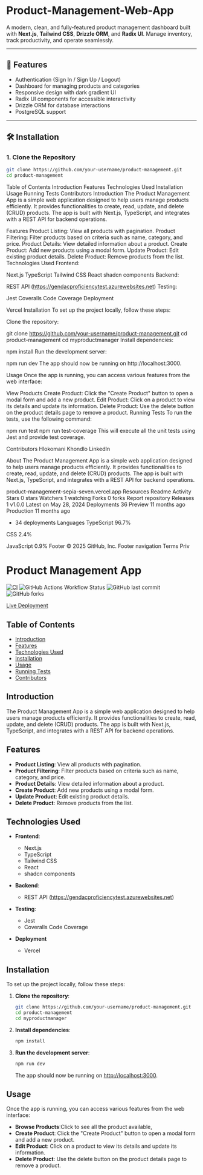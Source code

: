 # Product-Management-Web-App
A modern, clean, and fully-featured product management dashboard built with **Next.js**, **Tailwind CSS**, **Drizzle ORM**, and **Radix UI**. Manage inventory, track productivity, and operate seamlessly.

---

## 🚀 Features

- Authentication (Sign In / Sign Up / Logout)
- Dashboard for managing products and categories
- Responsive design with dark gradient UI
- Radix UI components for accessible interactivity
- Drizzle ORM for database interactions
- PostgreSQL support

---

## 🛠️ Installation

### 1. Clone the Repository

```bash
git clone https://github.com/your-username/product-management.git
cd product-management
```
Table of Contents
Introduction
Features
Technologies Used
Installation
Usage
Running Tests
Contributors
Introduction
The Product Management App is a simple web application designed to help users manage products efficiently. It provides functionalities to create, read, update, and delete (CRUD) products. The app is built with Next.js, TypeScript, and integrates with a REST API for backend operations.

Features
Product Listing: View all products with pagination.
Product Filtering: Filter products based on criteria such as name, category, and price.
Product Details: View detailed information about a product.
Create Product: Add new products using a modal form.
Update Product: Edit existing product details.
Delete Product: Remove products from the list.
Technologies Used
Frontend:

Next.js
TypeScript
Tailwind CSS
React
shadcn components
Backend:

REST API (https://gendacproficiencytest.azurewebsites.net)
Testing:

Jest
Coveralls Code Coverage
Deployment

Vercel
Installation
To set up the project locally, follow these steps:

Clone the repository:

git clone https://github.com/your-username/product-management.git
cd product-management
cd myproductmanager
Install dependencies:

npm install
Run the development server:

npm run dev
The app should now be running on http://localhost:3000.

Usage
Once the app is running, you can access various features from the web interface:

View Products
Create Product: Click the "Create Product" button to open a modal form and add a new product.
Edit Product: Click on a product to view its details and update its information.
Delete Product: Use the delete button on the product details page to remove a product.
Running Tests
To run the tests, use the following command:

npm run test
npm run test-coverage
This will execute all the unit tests using Jest and provide test coverage.

Contributors
Hlokomani Khondlo
LinkedIn

About
The Product Management App is a simple web application designed to help users manage products efficiently. It provides functionalities to create, read, update, and delete (CRUD) products. The app is built with Next.js, TypeScript, and integrates with a REST API for backend operations.

product-management-sepia-seven.vercel.app
Resources
 Readme
 Activity
Stars
 0 stars
Watchers
 1 watching
Forks
 0 forks
Report repository
Releases 1
v1.0.0
Latest
on May 28, 2024
Deployments
36
 Preview 11 months ago
 Production 11 months ago
+ 34 deployments
Languages
TypeScript
96.7%
 
CSS
2.4%
 
JavaScript
0.9%
Footer
© 2025 GitHub, Inc.
Footer navigation
Terms
Priv


# Product Management App

[![CI](https://github.com/hlokomani/product-management/actions/workflows/ci.yaml/badge.svg?branch=main)](https://github.com/hlokomani/product-management/actions/workflows/ci.yaml)
![GitHub Actions Workflow Status](https://img.shields.io/github/actions/workflow/status/hlokomani/product-management/ci.yaml)
![GitHub last commit](https://img.shields.io/github/last-commit/hlokomani/product-management)
![GitHub forks](https://img.shields.io/github/forks/hlokomani/product-management)

[Live Deployment](https://product-management-2myk5v973-hlokomanis-projects.vercel.app/products)

## Table of Contents

- [Introduction](#introduction)
- [Features](#features)
- [Technologies Used](#technologies-used)
- [Installation](#installation)
- [Usage](#usage)
- [Running Tests](#running-tests)
- [Contributors](#contributors)


## Introduction

The Product Management App is a simple web application designed to help users manage products efficiently. It provides functionalities to create, read, update, and delete (CRUD) products. The app is built with Next.js, TypeScript, and integrates with a REST API for backend operations.

## Features

- **Product Listing**: View all products with pagination.
- **Product Filtering**: Filter products based on criteria such as name, category, and price.
- **Product Details**: View detailed information about a product.
- **Create Product**: Add new products using a modal form.
- **Update Product**: Edit existing product details.
- **Delete Product**: Remove products from the list.

## Technologies Used

- **Frontend**:
  - Next.js
  - TypeScript
  - Tailwind CSS
  - React
  - shadcn components

- **Backend**:
  - REST API (https://gendacproficiencytest.azurewebsites.net)

- **Testing**:
  - Jest
  - Coveralls Code Coverage

- **Deployment**
  - Vercel

## Installation

To set up the project locally, follow these steps:

1. **Clone the repository**:
   ```bash
   git clone https://github.com/your-username/product-management.git
   cd product-management
   cd myproductmanager
   ```

2. **Install dependencies**:
   ```bash
   npm install
   ```

3. **Run the development server**:
   ```bash
   npm run dev
   ```

   The app should now be running on [http://localhost:3000](http://localhost:3000).

## Usage

Once the app is running, you can access various features from the web interface:

- **Browse Products**:Click to see all the product available,
- **Create Product**: Click the "Create Product" button to open a modal form and add a new product.
- **Edit Product**: Click on a product to view its details and update its information.
- **Delete Product**: Use the delete button on the product details page to remove a product.


